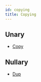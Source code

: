 ```yaml
---
id: copying
title: Copying
---
```


## Unary

* [Copy]

## Nullary

* [Dup]


[copy]: copy.md
[dup]: dup.md